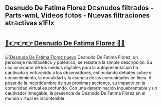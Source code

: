 ## Desnudo De Fatima Florez D𝚎sn𝚞dos filtr𝚊dos - Parts-wmL Vid𝚎os f𝚘tos - N𝚞evas filtr𝚊ciones atr𝚊ctivas s1FIx

# <h2><a href="http://mb1k4x.tromn.icu/?c=Desnudo+De+Fatima+Florez">🔗👉👉👉 Desnudo De Fatima Florez 🔗🔗</a></h2>

[![Desnudo De Fatima Florez nuevo](https://i.imgur.com/pEAQMta.gif)](http://mb1k4x.tromn.icu/?c=Desnudo+De+Fatima+Florez)
Desnudo De Fatima Florez, un personaje multifacético y polémico, se resiste a la simple descripción. Su uso innovador de los medios digitales para la autopresentación ha cautivado y enfurecido a los observadores, estimulando debates sobre el consentimiento, la moralidad y la esencia de las comunidades en línea. A pesar de la incertidumbre de sus próximas acciones, su impacto en la comunidad virtual es profundo. Con una determinación inquebrantable y un cautivador innegable, la presencia de Desnudo De Fatima Florez en el mundo virtual es incontenible.
